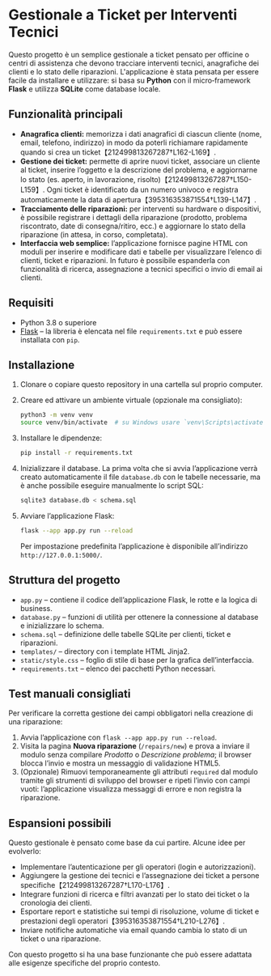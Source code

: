 # Gestionale a Ticket per Interventi Tecnici

Questo progetto è un semplice gestionale a ticket pensato per officine o centri di assistenza che devono tracciare interventi tecnici, anagrafiche dei clienti e lo stato delle riparazioni.  L'applicazione è stata pensata per essere facile da installare e utilizzare: si basa su **Python** con il micro‑framework **Flask** e utilizza **SQLite** come database locale.

## Funzionalità principali

- **Anagrafica clienti:** memorizza i dati anagrafici di ciascun cliente (nome, email, telefono, indirizzo) in modo da poterli richiamare rapidamente quando si crea un ticket【212499813267287†L162-L169】.
- **Gestione dei ticket:** permette di aprire nuovi ticket, associare un cliente al ticket, inserire l’oggetto e la descrizione del problema, e aggiornarne lo stato (es. aperto, in lavorazione, risolto)【212499813267287†L150-L159】. Ogni ticket è identificato da un numero univoco e registra automaticamente la data di apertura【395316353871554†L139-L147】.
- **Tracciamento delle riparazioni:** per interventi su hardware o dispositivi, è possibile registrare i dettagli della riparazione (prodotto, problema riscontrato, date di consegna/ritiro, ecc.) e aggiornare lo stato della riparazione (in attesa, in corso, completata).
- **Interfaccia web semplice:** l’applicazione fornisce pagine HTML con moduli per inserire e modificare dati e tabelle per visualizzare l’elenco di clienti, ticket e riparazioni.  In futuro è possibile espanderla con funzionalità di ricerca, assegnazione a tecnici specifici o invio di email ai clienti.

## Requisiti

- Python 3.8 o superiore
- [Flask](https://flask.palletsprojects.com/) – la libreria è elencata nel file `requirements.txt` e può essere installata con `pip`.

## Installazione

1. Clonare o copiare questo repository in una cartella sul proprio computer.
2. Creare ed attivare un ambiente virtuale (opzionale ma consigliato):

   ```bash
   python3 -m venv venv
   source venv/bin/activate  # su Windows usare `venv\Scripts\activate`
   ```

3. Installare le dipendenze:

   ```bash
   pip install -r requirements.txt
   ```

4. Inizializzare il database.  La prima volta che si avvia l’applicazione verrà creato automaticamente il file `database.db` con le tabelle necessarie, ma è anche possibile eseguire manualmente lo script SQL:

   ```bash
   sqlite3 database.db < schema.sql
   ```

5. Avviare l’applicazione Flask:

   ```bash
   flask --app app.py run --reload
   ```

   Per impostazione predefinita l’applicazione è disponibile all’indirizzo `http://127.0.0.1:5000/`.

## Struttura del progetto

- `app.py` – contiene il codice dell’applicazione Flask, le rotte e la logica di business.
- `database.py` – funzioni di utilità per ottenere la connessione al database e inizializzare lo schema.
- `schema.sql` – definizione delle tabelle SQLite per clienti, ticket e riparazioni.
- `templates/` – directory con i template HTML Jinja2.
- `static/style.css` – foglio di stile di base per la grafica dell’interfaccia.
- `requirements.txt` – elenco dei pacchetti Python necessari.

## Test manuali consigliati

Per verificare la corretta gestione dei campi obbligatori nella creazione di una riparazione:

1. Avvia l’applicazione con `flask --app app.py run --reload`.
2. Visita la pagina **Nuova riparazione** (`/repairs/new`) e prova a inviare il modulo senza compilare *Prodotto* o *Descrizione problema*; il browser blocca l’invio e mostra un messaggio di validazione HTML5.
3. (Opzionale) Rimuovi temporaneamente gli attributi `required` dal modulo tramite gli strumenti di sviluppo del browser e ripeti l’invio con campi vuoti: l’applicazione visualizza messaggi di errore e non registra la riparazione.

## Espansioni possibili

Questo gestionale è pensato come base da cui partire.  Alcune idee per evolverlo:

- Implementare l’autenticazione per gli operatori (login e autorizzazioni).
- Aggiungere la gestione dei tecnici e l’assegnazione dei ticket a persone specifiche【212499813267287†L170-L176】.
- Integrare funzioni di ricerca e filtri avanzati per lo stato dei ticket o la cronologia dei clienti.
- Esportare report e statistiche sui tempi di risoluzione, volume di ticket e prestazioni degli operatori【395316353871554†L210-L276】.
- Inviare notifiche automatiche via email quando cambia lo stato di un ticket o una riparazione.

Con questo progetto si ha una base funzionante che può essere adattata alle esigenze specifiche del proprio contesto.